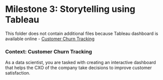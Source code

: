 # Milestone 3: Storytelling using Tableau


This folder does not contain additional files because Tableau dashboard is available online - [Customer Churn Tracking ](https://public.tableau.com/app/profile/ildar.daminov/viz/A2ZCustomerChurnTracking_16731212467170/Dashboard1)

### Context: Customer Churn Tracking 
As a data scientist, you are tasked with creating an interactive dashboard that helps the CXO of the company take decisions to improve customer satisfaction.
